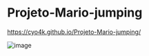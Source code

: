 # Projeto-Mario-jumping

https://cyo4k.github.io/Projeto-Mario-jumping/

![image](https://github.com/Cyo4k/Projeto-Mario-jumping/assets/93006521/106da759-1b14-472d-a70c-fef9ed18f4a1)

